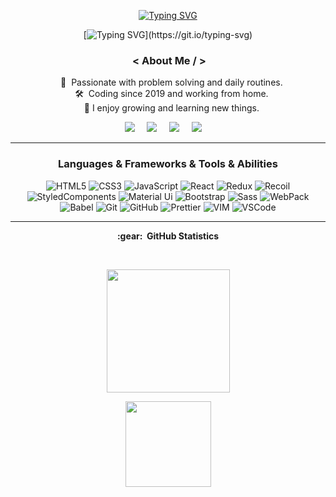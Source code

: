 
<div align="center">
 
[![Typing SVG](https://readme-typing-svg.herokuapp.com?font=Montserrat&color=%239B8484&size=22&duration=3800&center=true&vCenter=true&width=416&lines=Hi+There%2C+My+name+is+ERFAN.;I'm+a+front-end+developer)](https://git.io/typing-svg)
       
[![Typing SVG](https://readme-typing-svg.herokuapp.com?font=Montserrat&color=%239B8484&size=22&duration=4000&center=true&vCenter=true&width=416&lines=Welcome+to+my+Github+profile.;html%2C+css+%2Cjavascript%2C+react%2C+redux+....)](https://git.io/typing-svg)       
       
### &nbsp;< About Me / >

&nbsp;&nbsp;&nbsp;:heartbeat: &nbsp;Passionate with problem solving and daily routines.\
&nbsp;&nbsp;&nbsp;:hammer_and_wrench: &nbsp;Coding since 2019 and working from home.\
&nbsp;&nbsp;&nbsp;🤞 I enjoy growing and learning new things.

  
 <p align="center">
  <a href="mailto:devgoodarzi@protonmail.com"><img src="https://img.shields.io/badge/gmail-%23D14836.svg?&style=for-the-badge&logo=gmail&logoColor=white" /></a>&nbsp;&nbsp;&nbsp;&nbsp;
  <a href="https://www.facebook.com/erfan.goodarzi.7927"><img src="https://img.shields.io/badge/facebook-%233B5998.svg?&style=for-the-badge&logo=facebook&logoColor=white" /></a>&nbsp;&nbsp;&nbsp;&nbsp;
  <a href="https://www.instagram.com/erfan.goodarzi/"><img src="https://img.shields.io/badge/instagram-%23dc2743.svg?&style=for-the-badge&logo=instagram&logoColor=white" /></a>&nbsp;&nbsp;&nbsp;&nbsp;
  <a href="https://www.linkedin.com/in/erfan-goodarzi/"><img src="https://img.shields.io/badge/linkedin-%230077B5.svg?&style=for-the-badge&logo=linkedin&logoColor=white" /></a>&nbsp;&nbsp;&nbsp;&nbsp;
</p>
<hr>

 
### Languages & Frameworks & Tools & Abilities 

![HTML5](https://img.shields.io/badge/Html5-E34F26.svg?&style=flat-square&logo=html5&logoColor=yellow&color=222)
![CSS3](https://img.shields.io/badge/Css3-%231572B6.svg?&style=flat-square&logo=css3&logoColor=yellow&color=222)
![JavaScript](https://img.shields.io/badge/JavaScript-323330.svg?&style=flat-square&logo=javascript&logoColor=yellow&color=222)
![React](https://img.shields.io/badge/React-E34F26.svg?&style=flat-square&logo=react&logoColor=yellow&color=222)
![Redux](https://img.shields.io/badge/Redux-02569B.svg?&style=flat-square&logo=redux&logoColor=yellow&color=222)
![Recoil](https://img.shields.io/badge/Recoil-E34F26.svg?&style=flat-square&logo=Recoil&logoColor=yellow&color=222)
![StyledComponents](https://img.shields.io/badge/-Styled_Components-db7092?style=flat-square&logo=styled-components&logoColor=yellow&color=222)
![Material Ui](https://img.shields.io/badge/MUI-02569B.svg?&style=flat-square&logo=material-ui&logoColor=yellow&color=222)
![Bootstrap](https://img.shields.io/badge/Bootstrap-E34F26.svg?&style=flat-square&logo=bootstrap&logoColor=yellow&color=222)
![Sass](https://img.shields.io/badge/Sass-02569B.svg?&style=flat-square&logo=sass&logoColor=yellow&color=222)
![WebPack](https://img.shields.io/badge/Webpack-E34F26.svg?&style=flat-square&logo=webpack&logoColor=yellow&color=222)
![Babel](https://img.shields.io/badge/Babel-E34F26.svg?&style=flat-square&logo=Babel&logoColor=yellow&color=222)
![Git](https://img.shields.io/badge/Git-%23F05033.svg?&style=flat-square&logo=git&logoColor=yellow&color=222)
![GitHub](https://img.shields.io/badge/Github-%23121011.svg?&style=flat-square&logo=github&logoColor=yellow&color=222)
![Prettier](https://img.shields.io/badge/Prettier-E34F26.svg?&style=flat-square&logo=prettier&logoColor=yellow&color=222)
![VIM](https://img.shields.io/badge/Vim-E34F26.svg?&style=flat-square&logo=vim&logoColor=yellow&color=222)
![VSCode](https://img.shields.io/badge/VsCode-007ACC.svg?&style=flat-square&logo=visual-studio-code&logoColor=yellow&color=222)

<hr>
  

  
  
 
  <p><b>:gear: &nbsp;GitHub Statistics</b></p>
  <br/>
<p align="center">
 <img height="197px" src="https://streak-stats.demolab.com?user=erfan-goodarzi&theme=yellowdark&hide_border=true&border_radius=3.5" />
</p>
<p align="center">
 <img height="137px" src="https://github-readme-stats.vercel.app/api/top-langs/?username=erfan-goodarzi&hide_border=true&layout=compact&langs_count=10&theme=highcontrast" />
</p>

       
</div>
